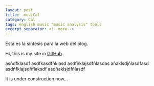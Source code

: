 ```yaml
---
layout: post
title:  musiCal
category: Cal
tags: english music "music analysis" tools
excerpt_separator: <!--more-->
---
```

Esta es la síntesis para la web del blog.
<!--more-->

Hi, this is my site in [GitHub](https://github.com).

asñdfklasdf
asdfkasdfñklasd
asdfñklajsdfñlasdas
añaklsdjñlasdfasd
asdñfklajsdñflaksdf
asdñaklsjdfñlasdf


It is under construction now...
